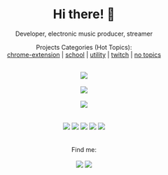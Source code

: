 <div align="center">
   <h1>Hi there! 👋</h1>
   <p>Developer, electronic music producer, streamer</p>
   <p>
      Projects Categories (Hot Topics):</br>
      <a href="https://github.com/search?q=user%3Ajeanmichelmorin+chrome-extension">chrome-extension</a> | 
      <a href="https://github.com/search?q=user%3Ajeanmichelmorin+school">school</a> | 
      <a href="https://github.com/search?q=user%3Ajeanmichelmorin+utility">utility</a> | 
      <a href="https://github.com/search?q=user%3Ajeanmichelmorin+twitch">twitch</a> | 
      <a href="https://github.com/search?q=topics%3A0+user%3Ajeanmichelmorin&type=Repositories&ref=advsearch&l=&l=">no topics</a>
   </p></br>
   <img src="https://img.shields.io/badge/views-5.7k-blue?style=flat-square"/>
</div>

</br>

<div align="center">
   <a href="#">
      <img src="https://github-readme-stats.vercel.app/api?username=jeanmichelmorin&bg_color=30,e96443,904e95&title_color=fff&text_color=fff" />
     <!--<img src="https://github-profile-summary-cards.vercel.app/api/cards/profile-details?username=jeanmichelmorin&theme=vue"/>-->
   </a>
   </br>
   </br>
   <a href="#">
     <img src="https://github-readme-stats.vercel.app/api/top-langs/?username=jeanmichelmorin&bg_color=30,e96443,904e95&title_color=fff&text_color=fff&layout=compact" />
   </a>
</div>

</br>

</br>

<div align="center">
   <img src="https://img.shields.io/badge/Visual_Studio-5C2D91?style=for-the-badge&logo=visual%20studio&logoColor=white"/>
   <img src="https://img.shields.io/badge/Visual_Studio_Code-0078D4?style=for-the-badge&logo=visual%20studio%20code&logoColor=white"/>
   <img src="https://img.shields.io/badge/IntelliJIDEA-000000.svg?style=for-the-badge&logo=intellij-idea&logoColor=white"/>
   <img src="https://img.shields.io/badge/Eclipse-2C2255?style=for-the-badge&logo=eclipse&logoColor=white"/>
   <img src="https://img.shields.io/badge/sublime_text-%23575757.svg?&style=for-the-badge&logo=sublime-text&logoColor=important"/>
</div>

</br>
</br>

<div align="center">
   Find me:</br></br>
   <a href="https://codepen.io/jeanmichelmorin"><img src="https://img.shields.io/badge/Codepen-000000?style=for-the-badge&logo=codepen&logoColor=white"/></a>
   <a href="https://stackoverflow.com/users/10903421/jean-michel-morin"><img src="https://img.shields.io/badge/Stack_Overflow-FE7A16?style=for-the-badge&logo=stack-overflow&logoColor=white"/></a>
</div>



<!--
**jeanmichelmorin/jeanmichelmorin** is a ✨ _special_ ✨ repository because its `README.md` (this file) appears on your GitHub profile.

Here are some ideas to get you started:

- 🔭 I’m currently working on ...
- 🌱 I’m currently learning ...
- 👯 I’m looking to collaborate on ...
- 🤔 I’m looking for help with ...
- 💬 Ask me about ...
- 📫 How to reach me: ...
- 😄 Pronouns: ...
- ⚡ Fun fact: ...
-->

